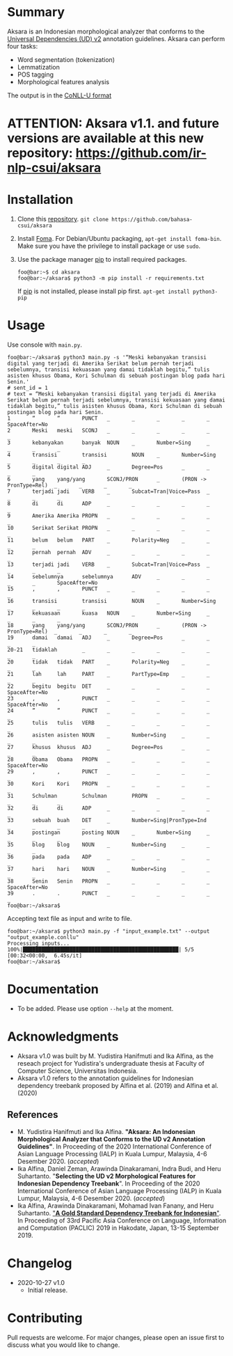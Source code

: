 # Summary

Aksara is an Indonesian morphological analyzer that conforms to the [Universal Dependencies (UD) v2](https://universaldependencies.org/) annotation guidelines. Aksara can perform four tasks:
* Word segmentation (tokenization)
* Lemmatization
* POS tagging
* Morphological features analysis

The output is in the [CoNLL-U format](https://universaldependencies.org/format.html)

# ATTENTION: Aksara v1.1. and future versions are available at this new repository: https://github.com/ir-nlp-csui/aksara

# Installation

1. Clone this [repository](https://github.com/bahasa-csui/aksara). `git clone https://github.com/bahasa-csui/aksara`

1. Install [Foma](https://fomafst.github.io/). For Debian/Ubuntu packaging, `apt-get install foma-bin`. Make sure you have the privilege to install package or use `sudo`.

1. Use the package manager [pip](https://pip.pypa.io/en/stable/) to install required packages.

    ```console
    foo@bar:~$ cd aksara
    foo@bar:~/aksara$ python3 -m pip install -r requirements.txt
    ```

    If [pip](https://pip.pypa.io/en/stable/) is not installed, please install pip first. `apt-get install python3-pip`

# Usage

Use console with `main.py`.

```console
foo@bar:~/aksara$ python3 main.py -s '“Meski kebanyakan transisi digital yang terjadi di Amerika Serikat belum pernah terjadi sebelumnya, transisi kekuasaan yang damai tidaklah begitu,” tulis asisten khusus Obama, Kori Schulman di sebuah postingan blog pada hari Senin.'
# sent_id = 1
# text = “Meski kebanyakan transisi digital yang terjadi di Amerika Serikat belum pernah terjadi sebelumnya, transisi kekuasaan yang damai tidaklah begitu,” tulis asisten khusus Obama, Kori Schulman di sebuah postingan blog pada hari Senin.
1       “       “       PUNCT   _       _       _       _       _       SpaceAfter=No
2       Meski   meski   SCONJ   _       _       _       _       _       _
3       kebanyakan      banyak  NOUN    _       Number=Sing     _       _       _       _
4       transisi        transisi        NOUN    _       Number=Sing     _       _       _       _
5       digital digital ADJ     _       Degree=Pos      _       _       _       _
6       yang    yang/yang       SCONJ/PRON      _       (PRON -> PronType=Rel)  _       _       _       _
7       terjadi jadi    VERB    _       Subcat=Tran|Voice=Pass  _       _       _       _
8       di      di      ADP     _       _       _       _       _       _
9       Amerika Amerika PROPN   _       _       _       _       _       _
10      Serikat Serikat PROPN   _       _       _       _       _       _
11      belum   belum   PART    _       Polarity=Neg    _       _       _       _
12      pernah  pernah  ADV     _       _       _       _       _       _
13      terjadi jadi    VERB    _       Subcat=Tran|Voice=Pass  _       _       _       _
14      sebelumnya      sebelumnya      ADV     _       _       _       _       _       SpaceAfter=No
15      ,       ,       PUNCT   _       _       _       _       _       _
16      transisi        transisi        NOUN    _       Number=Sing     _       _       _       _
17      kekuasaan       kuasa   NOUN    _       Number=Sing     _       _       _       _
18      yang    yang/yang       SCONJ/PRON      _       (PRON -> PronType=Rel)  _       _       _       _
19      damai   damai   ADJ     _       Degree=Pos      _       _       _       _
20-21   tidaklah        _       _       _       _       _       _       _       _
20      tidak   tidak   PART    _       Polarity=Neg    _       _       _       _
21      lah     lah     PART    _       PartType=Emp    _       _       _       _
22      begitu  begitu  DET     _       _       _       _       _       SpaceAfter=No
23      ,       ,       PUNCT   _       _       _       _       _       SpaceAfter=No
24      ”       ”       PUNCT   _       _       _       _       _       _
25      tulis   tulis   VERB    _       _       _       _       _       _
26      asisten asisten NOUN    _       Number=Sing     _       _       _       _
27      khusus  khusus  ADJ     _       Degree=Pos      _       _       _       _
28      Obama   Obama   PROPN   _       _       _       _       _       SpaceAfter=No
29      ,       ,       PUNCT   _       _       _       _       _       _
30      Kori    Kori    PROPN   _       _       _       _       _       _
31      Schulman        Schulman        PROPN   _       _       _       _       _       _
32      di      di      ADP     _       _       _       _       _       _
33      sebuah  buah    DET     _       Number=Sing|PronType=Ind        _       _       _       _
34      postingan       posting NOUN    _       Number=Sing     _       _       _       _
35      blog    blog    NOUN    _       Number=Sing     _       _       _       _
36      pada    pada    ADP     _       _       _       _       _       _
37      hari    hari    NOUN    _       Number=Sing     _       _       _       _
38      Senin   Senin   PROPN   _       _       _       _       _       SpaceAfter=No
39      .       .       PUNCT   _       _       _       _       _       _
foo@bar:~/aksara$
```

Accepting text file as input and write to file.

```console
foo@bar:~/aksara$ python3 main.py -f "input_example.txt" --output "output_example.conllu"
Processing inputs...
100%|██████████████████████████████████████████████████| 5/5 [00:32<00:00,  6.45s/it]
foo@bar:~/aksara$
```

# Documentation

* To be added. Please use option `--help` at the moment.

# Acknowledgments

* Aksara v1.0 was built by M. Yudistira Hanifmuti and Ika Alfina, as the reseach project for Yudistira's undergraduate thesis at Faculty of Computer Science, Universitas Indonesia.
* Aksara v1.0 refers to the annotation guidelines for Indonesian dependency treebank proposed by Alfina et al. (2019) and Alfina et al. (2020)

## References
* M. Yudistira Hanifmuti and Ika Alfina. **"Aksara: An Indonesian Morphological Analyzer that Conforms to the UD v2 Annotation Guidelines"**. In Proceeding of the 2020 International Conference of Asian Language Processing (IALP)  in Kuala Lumpur, Malaysia, 4-6 Desember 2020. (_accepted_)
* Ika Alfina, Daniel Zeman, Arawinda Dinakaramani, Indra Budi, and Heru Suhartanto. "**Selecting the UD v2 Morphological Features for Indonesian Dependency Treebank**". In Proceeding of the 2020 International Conference of Asian Language Processing (IALP)  in Kuala Lumpur, Malaysia, 4-6 Desember 2020. (_accepted_)
* Ika Alfina, Arawinda Dinakaramani, Mohamad Ivan Fanany, and Heru Suhartanto. ["**A Gold Standard Dependency Treebank for Indonesian**"](https://waseda.repo.nii.ac.jp/?action=repository_action_common_download&item_id=48059&item_no=1&attribute_id=101&file_no=1). In  Proceeding of 33rd Pacific Asia Conference on Language, Information and Computation (PACLIC) 2019 in Hakodate, Japan, 13-15 September 2019. 


# Changelog

* 2020-10-27 v1.0
  * Initial release.

# Contributing

Pull requests are welcome. For major changes, please open an issue first to discuss what you would like to change.
